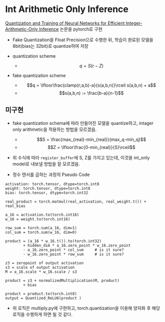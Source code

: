#  Int Arithmetic Only Inference
[Quantization and Training of Neural Networks for Efficient Integer-Arithmetic-Only Inference](https://openaccess.thecvf.com/content_cvpr_2018/papers/Jacob_Quantization_and_Training_CVPR_2018_paper.pdf) 논문을 pytorch로 구현

*  Fake Quantization을 Float Precision으로 수행한 뒤, 학습이 완료된 모델을 8bit(bias는 32bit)로 quantize하여 저장

*  quantization scheme
    *  $$q = S(r - Z)$$
*  fake quantization scheme
    *  $$q = \lfloor\frac{clamp(r;a,b)-a}{s(a,b,n)}\rceil s(a,b,n) + a$$
    *  $$s(a,b,n) := \frac{b-a}{n-1}$$

##  미구현
*   fake quantization schema에 따라 만들어진 모델을 quantize하고, intager only arithmetic을 적용하는 방법을 모르겠음.
    *   $$S = \frac{max_{real}-min_{real}}{max_q-min_q}$$
    *   $$Z = \lfloor\frac{0-min_{real}}{S}\rceil$$
*   위 수식에 따라 ``register_buffer``에 S, Z를 가지고 있는데, 이것을 int_only model로 내보낼 방법을 잘 모르겠음.

*   정수 텐서를 곱하는 과정의 Pseudo Code
```
activation: torch.tensor, dtype=torch.int8
weight: torch.tensor, dtype=torch.int8
bias: torch.tensor, dtype=torch.int32

real_product = torch.matmul(real_activation, real_weight.t()) + real_bias

a_16 = activation.to(torch.int16)
w_16 = weight.to(torch.int16)

row_sum = torch.sum(a_16, dim=1)
col_sum = torch.sum(w_16, dim=0)

product = (a_16 * w_16.t()).to(torch.int32)
        + hidden_dim * a_16.zero_point * w_16.zero_point
        - a_16.zero_point * col_sum     # is it sure?
        - w_16.zero_point * row_sum     # is it sure?

z3 = zeropoint of output activation
s3 = scale of output activation
M = a_16.scale * w_16.scale / s3

product = z3 + normalizedMultiplication(M, product)
        + bias

product = product.to(torch.int8)
output = Quantized_ReLU6(product )

```

*   위 로직은 multiply.py에 구현하고, torch.quantization을 이용해 양자화 후 해당 로직을 수행하게 하면 될 것 같다.